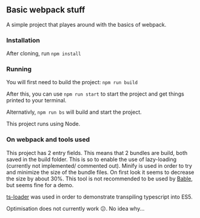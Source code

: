 ## Basic webpack stuff

A simple project that playes around with the basics of webpack.

### Installation 
After cloning, run `npm install`

### Running
You will first need to build the project: `npm run build`

After this, you can use `npm run start` to start the project and get things printed to your terminal.

Alternativly, `npm run bs` will build and start the project.

This project runs using Node.

### On webpack and tools used
This project has 2 entry fields. This means that 2 bundles are build, both saved in the build folder. This is so to enable the use of lazy-loading (currently not implemented/ commented out).
Minify is used in order to try and minimize the size of the bundle files. On first look it seems to decrease the size by about 30%. This tool is not recommended to be used by [Bable](https://webpack.js.org/plugins/babel-minify-webpack-plugin/), but seems fine for a demo.

[ts-loader](https://github.com/TypeStrong/ts-loader) was used in order to demonstrate transpiling typescript into ES5. 

Optimisation does not currently work :confused:. No idea why...
